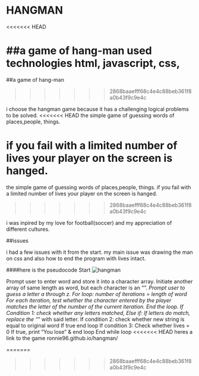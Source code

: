# HANGMAN
<<<<<<< HEAD

##a game of hang-man
used technologies
html,
javascript,
css,
=======
##a game of hang-man
>>>>>>> 2868baaefff68c4e4c88beb361f8a0b43f9c9e4c



 i choose the hangman game because it has a challenging logical problems to be solved.
<<<<<<< HEAD
the simple game of guessing words of places,people, things.

if you fail with a limited number of lives your player on the screen is hanged.
=======
the simple game of guessing words of places,people, things. if you fail with a limited number of lives your player on the screen is hanged.
>>>>>>> 2868baaefff68c4e4c88beb361f8a0b43f9c9e4c



 i was inpired by my love for football(soccer) and my appreciation of different cultures.
 
 
 ##issues
 
 
 i had a few issues with it from the start. my main issue was drawing the man on css and also how to end the program with lives intact. 

####here is the pseudocode
Start
![hangman](https://user-images.githubusercontent.com/50152172/191031281-b89cf8da-351e-49aa-ac5a-8736155eae4b.png)



 Prompt user to enter word and store it into a character array.
 Initiate another array of same length as word, but each character is an “_”.
 Prompt user to guess a letter a through z.
 For loop: number of iterations = length of word
 For each iteration, test whether the character entered by the player matches
 the letter of the number of the current iteration.
End the loop.
 If Condition 1: check whether any letters matched,
 Else if: If letters do match,
 replace the “_” with said letter.
 If condition 2: check whether new string is equal to original word
 If true  end loop
 If condition 3: Check whether lives = 0
 If true, print “You lose” & end loop
 End while loop
<<<<<<< HEAD
  heres a link to the game ronnie96.github.io/hangman/

 
=======
 
>>>>>>> 2868baaefff68c4e4c88beb361f8a0b43f9c9e4c
